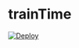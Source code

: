 # trainTime

[![Deploy](https://www.herokucdn.com/deploy/button.png)](https://heroku.com/deploy?=https://github.com/uzuyh/trainTime)
